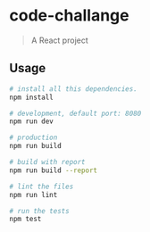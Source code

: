 # code-challange

> A React project

## Usage

```bash
# install all this dependencies.
npm install

# development, default port: 8080
npm run dev

# production
npm run build

# build with report
npm run build --report

# lint the files
npm run lint

# run the tests
npm test
```
